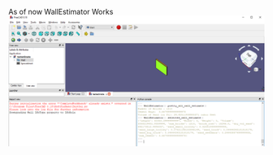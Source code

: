 As of now WallEstimator Works
![](https://github.com/QuantumNovice/Macros/blob/master/FreeCAD/Cost%20Estimation%20BIM/WallEstimate.PNG)
